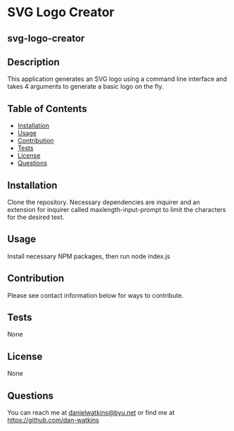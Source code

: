 # SVG Logo Creator

## svg-logo-creator

## Description

This application generates an SVG logo using a command line interface and takes 4 arguments to generate a basic logo on the fly.

## Table of Contents

- [Installation](#installation)
- [Usage](#usage)
- [Contribution](#contribution)
- [Tests](#tests)
- [License](#license)
- [Questions](#questions)

## Installation

Clone the repository. Necessary dependencies are inquirer and an extension for inquirer called maxlength-input-prompt to limit the characters for the desired text.

## Usage

Install necessary NPM packages, then run node index.js

## Contribution

Please see contact information below for ways to contribute.

## Tests

None

## License

None

## Questions

You can reach me at danielwatkins@byu.net or find me at https://github.com/dan-watkins
